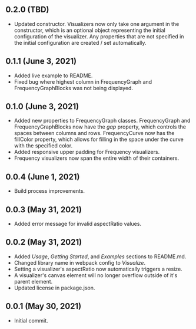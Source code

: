 ## 0.2.0 (TBD)

-   Updated constructor. Visualizers now only take one argument in the constructor, which is an optional object representing the initial configuration of the visualizer. Any properties that are not specified in the initial configuration are created / set automatically.

## 0.1.1 (June 3, 2021)

-   Added live example to README.
-   Fixed bug where highest column in FrequencyGraph and FrequencyGraphBlocks was not being displayed.

## 0.1.0 (June 3, 2021)

-   Added new properties to FrequencyGraph classes. FrequencyGraph and FrequencyGraphBlocks now have the _gap_ property, which controls the spaces between columns and rows. FrequencyCurve now has the fillColor property, which allows for filling in the space under the curve with the specified color.
-   Added responsive upper padding for Frequency visualizers.
-   Frequency visualizers now span the entire width of their containers.

## 0.0.4 (June 1, 2021)

-   Build process improvements.

## 0.0.3 (May 31, 2021)

-   Added error message for invalid aspectRatio values.

## 0.0.2 (May 31, 2021)

-   Added _Usage_, _Getting Started_, and _Examples_ sections to README.md.
-   Changed library name in webpack config to _Visualize_.
-   Setting a visualizer's aspectRatio now automatically triggers a resize.
-   A visualizer's canvas element will no longer overflow outside of it's parent element.
-   Updated license in package.json.

## 0.0.1 (May 30, 2021)

-   Initial commit.
